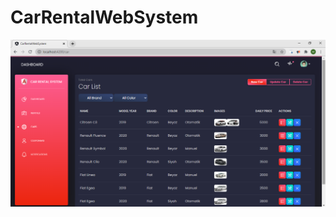 # CarRentalWebSystem

![](https://github.com/mervbayrak/ReCapProject/blob/main/CarRentalWebSystem/src/assets/img/screensofgit/ekran1.png)
